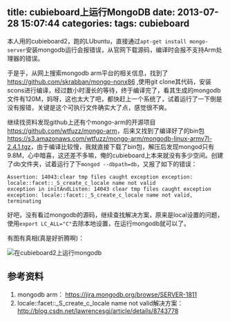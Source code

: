 title: cubieboard上运行MongoDB
date: 2013-07-28 15:07:44
categories: 
tags: cubieboard
---

本人用的cubieboard2，跑的LUbuntu，直接通过`apt-get install mongo-server`安装mongodb运行会报错误，从官网下载源码，编译时会报不支持Arm处理器的错误。

<!--more-->

于是乎，从网上搜索mongodb arm平台的相关信息，找到了<https://github.com/skrabban/mongo-nonx86> ,使用git clone其代码，安装scons进行编译，经过数小时漫长的等待，终于编译完了，看其生成的mongodb文件有120M，妈呀，这也太大了吧，都快赶上一个系统了，试着运行了一下倒是没有报错，关键是这个可执行文件确实大了点，感觉很不爽。

继续找资料发现github上还有个mongo-arm的开源项目<https://github.com/wtfuzz/mongo-arm>，后来又找到了编译好了的bin包<https://s3.amazonaws.com/wtfuzz/mongo-arm/mongodb-linux-armv7l-2.4.1.tgz>，由于编译比较慢，我就直接下载了bin包，解压后发现mongod只有9.8M，心中暗喜，这还差不多嘛，俺的cubieboard上本来就没有多少空间。创建了db文件夹，试着运行了下`mongod --dbpath=db`，又报了如下的错误：

```
Assertion: 14043:clear tmp files caught exception exception: locale::facet::_S_create_c_locale name not valid
exception in initAndListen: 14043 clear tmp files caught exception exception: locale::facet::_S_create_c_locale name not valid, terminating
```

好吧，没有看过mongodb的源码，继续查找解决方案，原来是local设置的问题，使用`export LC_ALL="C"`去除本地设置，在运行mongodb就可以了。

有图有真相(真是好折腾啊)：

![在cubieboard2上运行mongodb](/images/cubie-mongodb.png)

## 参考资料

1. mongodb arm： <https://jira.mongodb.org/browse/SERVER-1811>
2. locale::facet::_S_create_c_locale name not valid解决方案：<http://blog.csdn.net/lawrencesgj/article/details/8743778>
